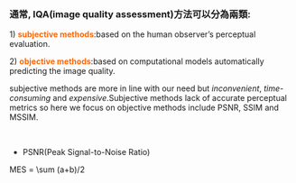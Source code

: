 <h3>通常, <strong>IQA(image quality assessment)</strong>方法可以分為兩類:</h3>
<p>1) <span style="color: #ff6600;"><strong>subjective methods</strong></span>:based on the human observer&rsquo;s perceptual evaluation.</p>
<p>2) <span style="color: #ff6600;"><strong>objective methods</strong></span>:based on computational models automatically predicting the image quality.</p>
<p>subjective methods are more in line with our need but<em> inconvenient</em>, <em>time-consuming</em> and <em>expensive</em>.Subjective methods lack of accurate perceptual metrics so here we focus on objective methods include PSNR, SSIM and MSSIM.</p>
<p>&nbsp;</p>
<ul>
<li>PSNR(Peak Signal-to-Noise Ratio)</li>
</ul>
<p>MES = \sum (a+b)/2</p>
<p>&nbsp;</p>
<p>&nbsp;</p>
